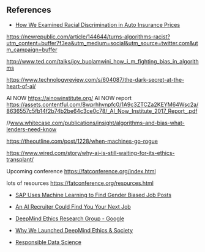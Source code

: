 ## References 

* [How We Examined Racial Discrimination in Auto Insurance Prices](https://www.propublica.org/article/minority-neighborhoods-higher-car-insurance-premiums-methodology)

https://newrepublic.com/article/144644/turns-algorithms-racist?utm_content=buffer7f3ea&utm_medium=social&utm_source=twitter.com&utm_campaign=buffer

http://www.ted.com/talks/joy_buolamwini_how_i_m_fighting_bias_in_algorithms

https://www.technologyreview.com/s/604087/the-dark-secret-at-the-heart-of-ai/

AI NOW
https://ainowinstitute.org/
AI NOW report
https://assets.contentful.com/8wprhhvnpfc0/1A9c3ZTCZa2KEYM64Wsc2a/8636557c5fb14f2b74b2be64c3ce0c78/_AI_Now_Institute_2017_Report_.pdf

//www.whitecase.com/publications/insight/algorithms-and-bias-what-lenders-need-know

https://theoutline.com/post/1228/when-machines-go-rogue

https://www.wired.com/story/why-ai-is-still-waiting-for-its-ethics-transplant/

Upcoming conference
https://fatconference.org/index.html

lots of resources
https://fatconference.org/resources.html 

* [SAP Uses Machine Learning to Find Gender Biased Job Posts](https://www.hrtechnologist.com/news/requisitionjob-posting/sap-uses-machine-learning-to-find-gender-biased-job-posts/)

* [An AI Recruiter Could Find You Your Next Job](https://www.technologyreview.com/the-download/609570/an-ai-recruiter-could-find-you-your-next-job/)

* [DeepMind Ethics Research Group - Google](https://deepmind.com/applied/deepmind-ethics-society/research/)

* [Why We Launched DeepMind Ethics & Society](https://deepmind.com/blog/why-we-launched-deepmind-ethics-society/)

* [Responsible Data Science](http://www.responsibledatascience.org/)
